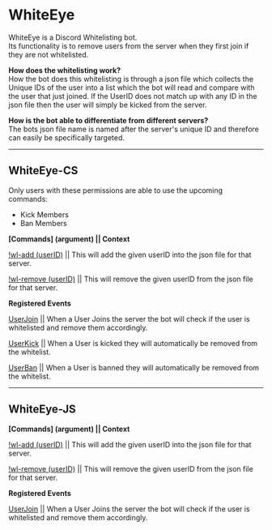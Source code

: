 # WhiteEye

WhiteEye is a Discord Whitelisting bot.  
Its functionality is to remove users from the server when they first join if they are not whitelisted.

**How does the whitelisting work?**  
How the bot does this whitelisting is through a json file which collects the Unique IDs of the user into a list which the bot will read and compare with the user that just joined. If the UserID does not match up with any ID in the json file then the user will simply be kicked from the server.

**How is the bot able to differentiate from different servers?**  
The bots json file name is named after the server's unique ID and therefore can easily be specifically targeted.

<hr>

## WhiteEye-CS

Only users with these permissions are able to use the upcoming commands:

- Kick Members
- Ban Members



**[Commands] (argument) || Context** 

<u>!wl-add (userID)</u> || This will add the given userID into the json file for that server.

<u>!wl-remove (userID)</u> || This will remove the given userID from the json file for that server.



**Registered Events**

<u>UserJoin</u> || When a User Joins the server the bot will check if the user is whitelisted and remove them accordingly.

<u>UserKick</u> || When a User is kicked they will automatically be removed from the whitelist.

<u>UserBan</u> || When a User is banned they will automatically be removed from the whitelist.



<hr>

## WhiteEye-JS



**[Commands] (argument) || Context** 

<u>!wl-add (userID)</u> || This will add the given userID into the json file for that server.

<u>!wl-remove (userID)</u> || This will remove the given userID from the json file for that server.



**Registered Events**

<u>UserJoin</u> || When a User Joins the server the bot will check if the user is whitelisted and remove them accordingly.
